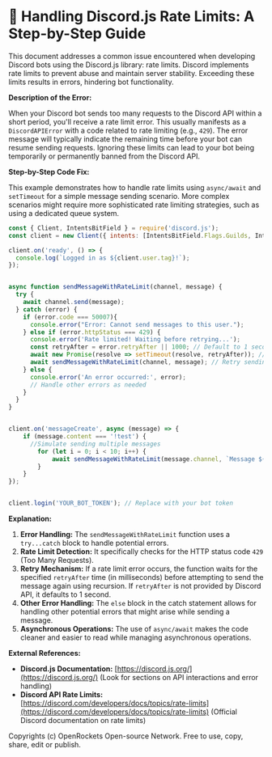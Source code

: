 # 🐞 Handling Discord.js Rate Limits: A Step-by-Step Guide


This document addresses a common issue encountered when developing Discord bots using the Discord.js library: rate limits.  Discord implements rate limits to prevent abuse and maintain server stability. Exceeding these limits results in errors, hindering bot functionality.

**Description of the Error:**

When your Discord bot sends too many requests to the Discord API within a short period, you'll receive a rate limit error. This usually manifests as a `DiscordAPIError` with a code related to rate limiting (e.g., `429`). The error message will typically indicate the remaining time before your bot can resume sending requests.  Ignoring these limits can lead to your bot being temporarily or permanently banned from the Discord API.


**Step-by-Step Code Fix:**

This example demonstrates how to handle rate limits using `async/await` and `setTimeout` for a simple message sending scenario.  More complex scenarios might require more sophisticated rate limiting strategies, such as using a dedicated queue system.

```javascript
const { Client, IntentsBitField } = require('discord.js');
const client = new Client({ intents: [IntentsBitField.Flags.Guilds, IntentsBitField.Flags.GuildMessages] });

client.on('ready', () => {
  console.log(`Logged in as ${client.user.tag}!`);
});


async function sendMessageWithRateLimit(channel, message) {
  try {
    await channel.send(message);
  } catch (error) {
    if (error.code === 50007){
      console.error("Error: Cannot send messages to this user.");
    } else if (error.httpStatus === 429) {
      console.error('Rate limited! Waiting before retrying...');
      const retryAfter = error.retryAfter || 1000; // Default to 1 second if retryAfter is missing.
      await new Promise(resolve => setTimeout(resolve, retryAfter)); //wait
      await sendMessageWithRateLimit(channel, message); // Retry sending the message
    } else {
      console.error('An error occurred:', error);
      // Handle other errors as needed
    }
  }
}


client.on('messageCreate', async (message) => {
    if (message.content === '!test') {
      //Simulate sending multiple messages
        for (let i = 0; i < 10; i++) {
            await sendMessageWithRateLimit(message.channel, `Message ${i + 1}`);
        }
    }
});


client.login('YOUR_BOT_TOKEN'); // Replace with your bot token

```

**Explanation:**

1. **Error Handling:** The `sendMessageWithRateLimit` function uses a `try...catch` block to handle potential errors.
2. **Rate Limit Detection:** It specifically checks for the HTTP status code `429` (Too Many Requests).
3. **Retry Mechanism:** If a rate limit error occurs, the function waits for the specified `retryAfter` time (in milliseconds) before attempting to send the message again using recursion.  If `retryAfter` is not provided by Discord API, it defaults to 1 second.
4. **Other Error Handling:** The `else` block in the catch statement allows for handling other potential errors that might arise while sending a message.
5. **Asynchronous Operations:** The use of `async/await` makes the code cleaner and easier to read while managing asynchronous operations.

**External References:**

* **Discord.js Documentation:** [https://discord.js.org/](https://discord.js.org/)  (Look for sections on API interactions and error handling)
* **Discord API Rate Limits:** [https://discord.com/developers/docs/topics/rate-limits](https://discord.com/developers/docs/topics/rate-limits) (Official Discord documentation on rate limits)


Copyrights (c) OpenRockets Open-source Network. Free to use, copy, share, edit or publish.

